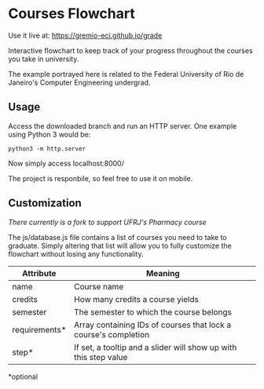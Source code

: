 # Courses Flowchart

Use it live at: https://gremio-eci.github.io/grade

Interactive flowchart to keep track of your progress throughout the courses you take in university.

The example portrayed here is related to the Federal University of Rio de Janeiro's Computer Engineering undergrad.

## Usage

Access the downloaded branch and run an HTTP server. One example using Python 3 would be:

`python3 -m http.server`

Now simply access localhost:8000/

The project is responbile, so feel free to use it on mobile.

## Customization

*There currently is a fork to support UFRJ's Pharmacy course*

The js/database.js file contains a list of courses you need to take to graduate. Simply altering that list will allow you to fully customize the flowchart without losing any functionality.

| Attribute | Meaning |
| --- | --- |
| name | Course name |
| credits | How many credits a course yields |
| semester | The semester to which the course belongs |
| requirements* | Array containing IDs of courses that lock a course's completion |
| step* | If set, a tooltip and a slider will show up with this step value |

*optional
